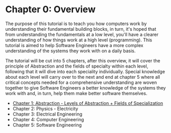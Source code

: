 # Chapter 0: Overview

The purpose of this tutorial is to teach you how computers work by understanding their fundamental building blocks, in turn, it's hoped that from understanding the fundamentals at a low level, you'll have a clearer understanding of how things work at a high level (programming). This tutorial is aimed to help Software Engineers have a more complex understanding of the systems they work with on a daily basis.

The tutorial will be cut into 5 chapters, after this overview, it will cover the principle of Abstraction and the fields of specialty within each level, following that it will dive into each speciality individually. Special knowledge about each level will carry over to the next and end at chapter 5 where all critical concepts needed for a comprehensive understanding are woven together to give Software Engineers a better knowledge of the systems they work with and, in turn, help them make better software themselves.

* [Chapter 1: Abstraction - Levels of Abstraction + Fields of Specialization](https://github.com/joehawkens/computing/blob/main/CHAPTER-1.md)
* Chapter 2: Physics - Electricity
* Chapter 3: Electrical Engineering
* Chapter 4: Computer Engineering
* Chapter 5: Software Engineering
